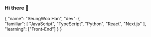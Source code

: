 ### Hi there 👋
{
  "name": "SeungWoo Han",
  "dev": {  
    "familiar": [
      "JavaScript", "TypeScript", "Python",
      "React", "Next.js"
    ],
    "learning": ["Front-End"]
  }
}

